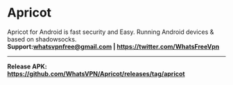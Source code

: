 # Apricot
Apricot for Android is fast security and Easy. Running Android devices &amp; based on shadowsocks.<br>
<b>Support:whatsvpnfree@gmail.com | https://twitter.com/WhatsFreeVpn</b><hr>
<b>Release APK: https://github.com/WhatsVPN/Apricot/releases/tag/apricot</b>
